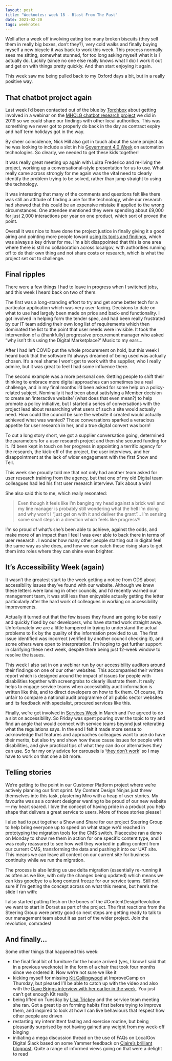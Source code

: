 ```yaml
---
layout: post
title: "Weeknotes: week 18 - Blast From The Past"
date: 2021-02-20
tags: weeknotes
---
```


Well after a week off involving eating too many broken biscuits (they sell them in really big boxes, don’t they?), very cold walks and finally buying myself a new bicycle it was back to work this week. This process normally sees me sitting, somewhat stunned, for too long asking myself what it is I actually do. Luckily (since no one else really knows what I do) I work it out and get on with things pretty quickly. And then start enjoying it again.

This week saw me being pulled back to my Oxford days a bit, but in a really positive way.

## That chatbot project again

Last week I’d been contacted out of the blue by [Torchbox](https://medium.com/u/b5f905ef3ce3?source=post_page-----1ab9941a95dd--------------------------------) about getting involved in a webinar on the [MHCLG chatbot research project](https://localdigital.gov.uk/funded-project/can-chatbots-and-ai-help-solve-service-design-problems/) we did in 2019 so we could share our findings with other local authorities. This was something we never got to properly do back in the day as contract expiry and half term holidays got in the way.

By sheer coincidence, Nick Hill also got in touch about the same project as he was looking to include a slot in his [Government 4.0 Week](https://digitaltransform.org.uk/2021/01/monday-15th-february-to-friday-19th-february-zoom/) on automation technologies. So clearly, we needed to get these kids together!

It was really great meeting up again with Luiza Frederico and re-living the project, working up a conversational-style presentation for us to use. What really came across strongly for me again was the vital need to clearly identify the problem trying to be solved, rather than jump straight to using the technology.

It was interesting that many of the comments and questions felt like there was still an attitude of finding a use for the technology, while our research had showed that this could be an expensive mistake if applied to the wrong circumstances. One attendee mentioned they were spending about £9,000 for just 2,000 interactions per year on one product, which sort of proved the point.

Overall it was nice to have done the project justice in finally giving it a good airing and pointing more people toward [using its tools and findings](https://localdigitalchatbots.github.io/about/), which was always a key driver for me. I’m a bit disappointed that this is one area where there is still no collaboration across localgov, with authorities running off to do their own thing and not share costs or research, which is what the project set out to challenge.

## Final ripples

There were a few things I had to leave in progress when I switched jobs, and this week I heard back on two of them.

The first was a long-standing effort to try and get some better tech for a particular application which was very user-facing. Decisions to date on what to use had largely been made on price and back-end functionality. I got involved in helping form the tender spec, and had been really frustrated by our IT team adding their own long list of requirements which then dominated the list to the point that user needs were invisible. It took the intervention of a (thankfully) progressive procurement manager who asked “why isn’t this using the Digital Marketplace?’ Music to my ears…

After I had left COVID put the whole procurement on hold, but this week I heard back that the software I’d always dreamed of being used was actually chosen. It’s a real shame I won’t get to work with the supplier, who I really admire, but it was great to feel I had some influence there.

The second example was a more personal one. Getting people to shift their thinking to embrace more digital approaches can sometimes be a real challenge, and in my final months I’d been asked for some help on a policy-related subject. Nominally it had been about satisfying a Member decision to create an ‘interactive website’ (what does that even mean?) to help promote a policy initiative, but I started a series of conversations with the project lead about researching what users of such a site would actually need. How could the council be sure the website it created would actually achieved what was wanted? Those conversations sparked a veracious appetite for user research in her, and a true digital convert was born!

To cut a long story short, we got a supplier conversation going, determined the parameters for a user research project and then she secured funding for it. I’d been kept in touch on her progress in appointing a terrific agency for the research, the kick-off of the project, the user interviews, and her disappointment at the lack of wider engagement with the first Show and Tell.

This week she proudly told me that not only had another team asked for user research training from the agency, but that one of my old Digital team colleagues had led his first user research interview. Talk about a win!

She also said this to me, which really resonated:

> Even though it feels like I’m banging my head against a brick wall and my line manager is probably still wondering what the hell I’m doing and why won’t I “just get on with it and deliver the grant”… I’m sensing some small steps in a direction which feels like progress?!

I’m so proud of what’s she’s been able to achieve, against the odds, and make more of an impact than I feel I was ever able to back there in terms of user research . I wonder how many other people starting out in digital feel the same way as she does, and how we can catch these rising stars to get them into roles where they can shine even brighter.

## It’s Accessibility Week (again)

It wasn’t the greatest start to the week getting a notice from GDS about accessibility issues they’ve found with our website. Although we knew these letters were landing in other councils, and I’d recently warned our management team, it was still less than enjoyable actually getting the letter particularly after the hard work of colleagues in working on accessibility improvements.

Actually it turned out that the few issues they found are going to be easily and quickly fixed by our developers, who have started work straight away. Unfortunately we are a little hampered in trying to understand the actual problems to fix by the quality of the information provided to us. The first issue identified was incorrect (verified by another council checking it), and some others were open to interpretation. I’m hoping to get further support in clarifying these next week, despite there being just 12-week window to resolve the issues.

This week I also sat in on a webinar run by our accessibility auditors around their findings on one of our other websites. This accompanied their written report which is designed around the impact of issues for people with disabilities together with screengrabs to clearly illustrate them. It really helps to engage service teams when accessibility audit information is written like this, and to direct developers on how to fix them. Of course, it’s unfair to compare a national audit programme of all public sector websites and its feedback with specialist, procured services like this.

Finally, we’re get involved in [Services Week](https://services.blog.gov.uk/2021/01/29/get-involved-in-services-week-2021/) in March and I’ve agreed to do a slot on accessibility. So Friday was spent pouring over the topic to try and find an angle that would connect with service teams beyond just reiterating what the regulations says. In the end I felt it made more sense to acknowledge that features and approaches colleagues want to use do have their merits, but also try and show how these cause issues for people with disabilities, and give practical tips of what they can do or alternatives they can use. So far my only advice for carousels is ‘[they don’t work](https://shouldiuseacarousel.com/)’ so I may have to work on that one a bit more.

## Telling stories

We’re getting to the point in our Customer Platform project where we’re actively planning our first sprint. My Content Design Ninjas just threw themselves into this task, plastering Miro with a heap of user stories. My favourite was as a content designer wanting to be proud of our new website — my heart soared. I love the concept of having pride in a product you help shape that delivers a great service to users. More of those stories please!

I also had to put together a Show and Share for our project Steering Group to help bring everyone up to speed on what stage we’d reached in prototyping the migration tools for the CMS switch. Placecube ran a demo on Monday to show me them in action for one specific content type, and I was really reassured to see how well they worked in pulling content from our current CMS, transforming the data and pushing it into our UAT site. This means we can leave all content on our current site for business continuity while we run the migration.

The process is also letting us use delta migration (essentially re-running it as often as we like, with only the changes being updated) which means we can kiss goodbye to a long content freeze for our service teams. Still not sure if I’m getting the concept across on what this means, but here’s the slide I ran with:

I also started putting flesh on the bones of the #ContentDesignRevolution we want to start in Dorset as part of the project. The first reactions from the Steering Group were pretty good so next steps are getting ready to talk to our management team about it as part of the wider project. Join the revolution, comrades!

## And finally…

Some other things that happened this week:

*   the final final bit of furniture for the house arrived (yes, I know I said that in a previous weeknote) in the form of a chair that took four months since we ordered it. Now we’re not sure we like it
*   kicking myself for missing [Kit Collingwood](https://medium.com/u/1c19cb911141?source=post_page-----1ab9941a95dd--------------------------------) at ImproveCamp on Thursday, but pleased I’ll be able to catch up with the video and also with the [Dave Briggs interview with her earlier in the week](https://da.vebrig.gs/2021/02/15/a-cdo-chat-with-kit-collingwood/). You just can’t get enough Kit really
*   being lifted on Tuesday by [Lisa Trickey](https://medium.com/u/bffed0e07865?source=post_page-----1ab9941a95dd--------------------------------) and the service team meeting she ran. Got a great tip on forming habits first before trying to improve them, and inspired to look at how I can live behaviours that respect how other people are driven
*   restarting my intermittent fasting and exercise routine, but being pleasantly surprised by not having gained any weight from my week-off binging
*   initiating a mega discussion thread on the use of FAQs on LocalGov Digital Slack based on some Yammer feedback on [Claire’s brilliant blogpost](/digital-dorset/hands-up-who-likes-faqs-8c1eb334a6c9). Quite a range of informed views going on that were a delight to read
